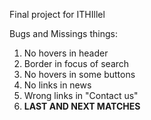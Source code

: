 Final project for ITHIllel

Bugs and Missings things: 
1) No hovers in header
2) Border in focus of search
3) No hovers in some buttons
4) No links in news
5) Wrong links in "Contact us"
6) **LAST AND NEXT MATCHES**
